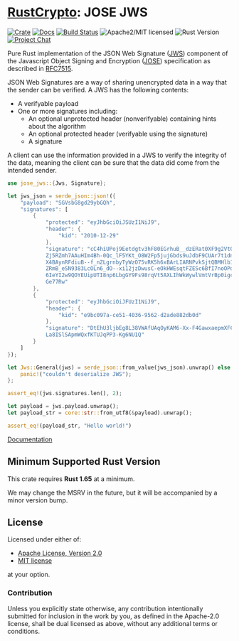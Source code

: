 # [RustCrypto]: JOSE JWS

[![Crate][crate-image]][crate-link]
[![Docs][docs-image]][docs-link]
[![Build Status][build-image]][build-link]
![Apache2/MIT licensed][license-image]
![Rust Version][rustc-image]
[![Project Chat][chat-image]][chat-link]

Pure Rust implementation of the JSON Web Signature ([JWS]) component of the
Javascript Object Signing and Encryption ([JOSE]) specification as described
in [RFC7515].

JSON Web Signatures are a way of sharing unencrypted data in a way that the
sender can be verified. A JWS has the following contents:

- A verifyable payload
- One or more signatures including:
  - An optional unprotected header (nonverifyable) containing hints about the
    algorithm
  - An optional protected header (verifyable using the signature)
  - A signature

A client can use the information provided in a JWS to verify the integrity of
the data, meaning the client can be sure that the data did come from the
intended sender.

```rust
use jose_jws::{Jws, Signature};

let jws_json = serde_json::json!({
    "payload": "SGVsbG8gd29ybGQh",
    "signatures": [
        {
            "protected": "eyJhbGciOiJSUzI1NiJ9",
            "header": {
                "kid": "2010-12-29"
            },
            "signature": "cC4hiUPoj9Eetdgtv3hF80EGrhuB__dzERat0XF9g2VtQgr9PJbu3XOi\
            Zj5RZmh7AAuHIm4Bh-0Qc_lF5YKt_O8W2Fp5jujGbds9uJdbF9CUAr7t1dnZcAcQjbKBYN\
            X4BAynRFdiuB--f_nZLgrnbyTyWzO75vRK5h6xBArLIARNPvkSjtQBMHlb1L07Qe7K0Gar\
            ZRmB_eSN9383LcOLn6_dO--xi12jzDwusC-eOkHWEsqtFZESc6BfI7noOPqvhJ1phCnvWh\
            6IeYI2w9QOYEUipUTI8np6LbgGY9Fs98rqVt5AXLIhWkWywlVmtVrBp0igcN_IoypGlUPQ\
            Ge77Rw"
        },
        {
            "protected": "eyJhbGciOiJFUzI1NiJ9",
            "header": {
                "kid": "e9bc097a-ce51-4036-9562-d2ade882db0d"
            },
            "signature": "DtEhU3ljbEg8L38VWAfUAqOyKAM6-Xx-F4GawxaepmXFCgfTjDxw5djx\
            La8ISlSApmWQxfKTUJqPP3-Kg6NU1Q"
        }
    ]
});

let Jws::General(jws) = serde_json::from_value(jws_json).unwrap() else {
    panic!("couldn't deserialize JWS");
};

assert_eq!(jws.signatures.len(), 2);

let payload = jws.payload.unwrap();
let payload_str = core::str::from_utf8(&payload).unwrap();

assert_eq!(payload_str, "Hello world!")
```

[Documentation][docs-link]

## Minimum Supported Rust Version

This crate requires **Rust 1.65** at a minimum.

We may change the MSRV in the future, but it will be accompanied by a minor
version bump.

## License

Licensed under either of:

* [Apache License, Version 2.0](http://www.apache.org/licenses/LICENSE-2.0)
* [MIT license](http://opensource.org/licenses/MIT)

at your option.

### Contribution

Unless you explicitly state otherwise, any contribution intentionally submitted
for inclusion in the work by you, as defined in the Apache-2.0 license, shall be
dual licensed as above, without any additional terms or conditions.

[//]: # (badges)

[crate-image]: https://img.shields.io/crates/v/jose-jws
[crate-link]: https://crates.io/crates/jose-jws
[docs-image]: https://docs.rs/jose-jws/badge.svg
[docs-link]: https://docs.rs/jose-jws/
[license-image]: https://img.shields.io/badge/license-Apache2.0/MIT-blue.svg
[rustc-image]: https://img.shields.io/badge/rustc-1.65+-blue.svg
[chat-image]: https://img.shields.io/badge/zulip-join_chat-blue.svg
[chat-link]: https://rustcrypto.zulipchat.com/#narrow/stream/300570-formats
[build-image]: https://github.com/RustCrypto/JOSE/actions/workflows/jose-jws.yml/badge.svg
[build-link]: https://github.com/RustCrypto/JOSE/actions/workflows/jose-jws.yml

[//]: # (links)

[RustCrypto]: https://github.com/RustCrypto/
[JWS]: https://jose.readthedocs.io/en/latest/#jws
[JOSE]: https://jose.readthedocs.io/
[RFC7515]: https://www.rfc-editor.org/rfc/rfc7515
